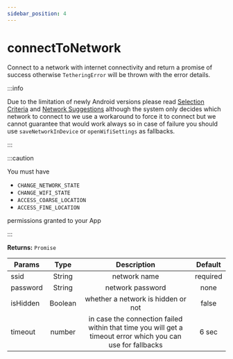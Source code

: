 ```yaml
---
sidebar_position: 4
---
```


# connectToNetwork
Connect to a network with internet connectivity and return a promise of success otherwise `TetheringError` will be thrown with the error details.

:::info

Due to the limitation of newly Android versions please read [Selection Criteria](https://source.android.com/docs/core/connect/wifi-network-selection) and [Network Suggestions](https://developer.android.com/guide/topics/connectivity/wifi-suggest) although the system only decides which network to connect to we use a workaround to force it to connect but we cannot guarantee that would work always so in case of failure you should use `saveNetworkInDevice` or `openWifiSettings` as fallbacks.

:::

:::caution

You must have 

* `CHANGE_NETWORK_STATE`
* `CHANGE_WIFI_STATE`
* `ACCESS_COARSE_LOCATION` 
* `ACCESS_FINE_LOCATION`

permissions granted to your App

:::

**Returns:** `Promise`

| Params | Type | Description | Default
| ------- | :-----: | :-----: | :-----: |
| ssid | String | network name | required |
| password | String | network password | none |
| isHidden | Boolean | whether a network is hidden or not | false |
| timeout | number | in case the connection failed within that time you will get a timeout error which you can use for fallbacks | 6 sec |
